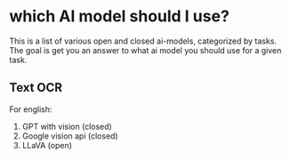 # which AI model should I use?

This is a list of various open and closed ai-models, categorized by tasks. The goal is get you an answer to what ai model you should use for a given task.

## Text OCR

For english:

1. GPT with vision (closed)
2. Google vision api (closed)
3. LLaVA (open)



